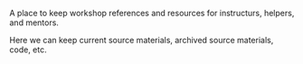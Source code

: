 A place to keep workshop references and resources for instructurs, helpers, and mentors.

Here we can keep current source materials, archived source materials, code, etc.
